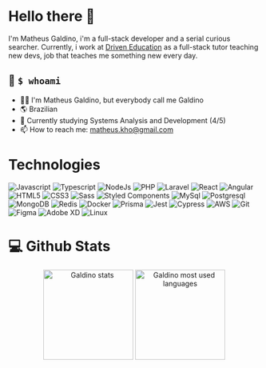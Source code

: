 # Hello there 👋
I'm Matheus Galdino, i'm a full-stack developer and a serial curious searcher.
Currently, i work at [Driven Education](https://www.driven.com.br/) as a full-stack tutor teaching new devs, job that teaches me something new every day.

## 📌 `$ whoami`
- 🙋‍♂️ I'm Matheus Galdino, but everybody call me Galdino
- 🌎 Brazilian
- 📘 Currently studying Systems Analysis and Development (4/5)
- 📫 How to reach me: matheus.kho@gmail.com


# Technologies
![Javascript](https://img.shields.io/badge/JavaScript-F7DF1E?style=flat-square&logo=javascript&logoColor=black)
![Typescript](https://img.shields.io/badge/TypeScript-007ACC?style=flat-square&logo=typescript&logoColor=white)
![NodeJs](https://img.shields.io/badge/Node.js-6DA55F?style=flat-square&logo=node.js&logoColor=white)
![PHP](https://img.shields.io/badge/PHP-777BB4?style=flat-square&logo=php&logoColor=white)
![Laravel](https://img.shields.io/badge/Laravel-FF2D20?style=flat-square&logo=laravel&logoColor=white)
![React](https://img.shields.io/badge/React-%2320232a.svg?style=flat-square&logo=react&logoColor=%2361DAFB)
![Angular](https://img.shields.io/badge/Angular-DD0031?style=flat-square&logo=angular&logoColor=white)
![HTML5](https://img.shields.io/badge/HTML5-%23E34F26.svg?style=flat-square&logo=html5&logoColor=white)
![CSS3](https://img.shields.io/badge/CSS3-%231572B6.svg?style=flat-square&logo=css3&logoColor=white)
![Sass](https://img.shields.io/badge/Sass-CC6699?style=flat-square&logo=sass&logoColor=white)
![Styled Components](https://img.shields.io/badge/Styled--Components-DB7093?style=flat-square&logo=styled-components&logoColor=white)
![MySql](https://img.shields.io/badge/MySQL-00000F?style=flat-square&logo=mysql&logoColor=white)
![Postgresql](https://img.shields.io/badge/PostgreSQL-316192?style=flat-square&logo=postgresql&logoColor=white)
![MongoDB](https://img.shields.io/badge/MongoDB-%234ea94b.svg?style=flat-square&logo=mongodb&logoColor=white)
![Redis](https://img.shields.io/badge/Redis-%23DD0031.svg?style=flat-square&logo=redis&logoColor=white)
![Docker](https://img.shields.io/badge/Docker-2CA5E0?style=flat-square&logo=docker&logoColor=white)
![Prisma](https://img.shields.io/badge/Prisma-3982CE?style=flat-square&logo=Prisma&logoColor=white)
![Jest](https://img.shields.io/badge/Jest-323330?style=flat-square&logo=Jest&logoColor=white)
![Cypress](https://img.shields.io/badge/Cypress-17202C?style=flat-square&logo=cypress&logoColor=white)
![AWS](https://img.shields.io/badge/AWS-%23FF9900.svg?style=flat-square&logo=amazon-aws&logoColor=white)
![Git](https://img.shields.io/badge/GIT-E44C30?style=flat-square&logo=git&logoColor=white)
![Figma](https://img.shields.io/badge/Figma-F24E1E?style=flat-square&logo=figma&logoColor=white)
![Adobe XD](https://img.shields.io/badge/Adobe%20XD-470137?style=flat-square&logo=Adobe%20XD&logoColor=#FF61F6)
![Linux](https://img.shields.io/badge/Linux-FCC624?style=flat-square&logo=linux&logoColor=black)


# 💻 Github Stats
<div align="center">
     <img height="180em" src="https://github-readme-stats.vercel.app/api?username=matheus-galdo&show_icons=true&locale=en&theme=tokyonight&hide_border=true" alt="Galdino stats" />
     <img height="180em" src="https://github-readme-stats.vercel.app/api/top-langs/?username=matheus-galdo&show_icons=true&layout=compact&locale=en&theme=tokyonight&hide_border=true" alt="Galdino most used languages" />
</div>

